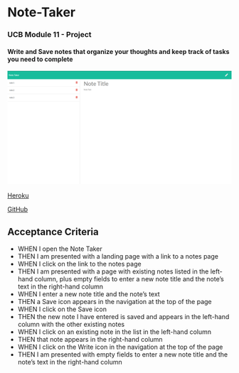 # __Note-Taker__
### UCB Module 11 - Project

#### Write and Save notes that organize your thoughts and keep track of tasks you need to complete

![Note Taker App](\docs\public\assets\image\note-taker.png)

[Heroku](https://note-taker-ucb.herokuapp.com)

[GitHub](https://github.com/Torabis/Note-Taker)


## Acceptance Criteria
- WHEN I open the Note Taker
- THEN I am presented with a landing page with a link to a notes page
- WHEN I click on the link to the notes page
- THEN I am presented with a page with existing notes listed in the left-hand column, plus empty fields to enter a new note title and the note’s text in the right-hand column
- WHEN I enter a new note title and the note’s text
- THEN a Save icon appears in the navigation at the top of the page
- WHEN I click on the Save icon
- THEN the new note I have entered is saved and appears in the left-hand column with the other existing notes
- WHEN I click on an existing note in the list in the left-hand column
- THEN that note appears in the right-hand column
- WHEN I click on the Write icon in the navigation at the top of the page
- THEN I am presented with empty fields to enter a new note title and the note’s text in the right-hand column


